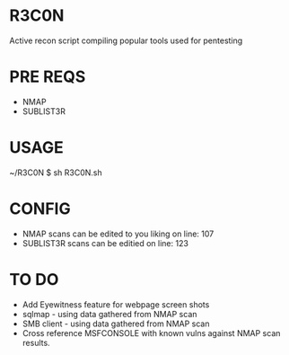 
#     R3C0N      #


Active recon script compiling popular tools used for pentesting


#    PRE REQS    #


- NMAP
- SUBLIST3R

#     USAGE      #

~/R3C0N $ sh R3C0N.sh


#     CONFIG     #


- NMAP scans can be edited to you liking on line: 107
- SUBLIST3R scans can be editied on line: 123 


#     TO DO      #


- Add Eyewitness feature for webpage screen shots
- sqlmap 
      - using data gathered from NMAP scan
- SMB client
      - using data gathered from NMAP scan
- Cross reference MSFCONSOLE with known vulns against NMAP scan results. 

